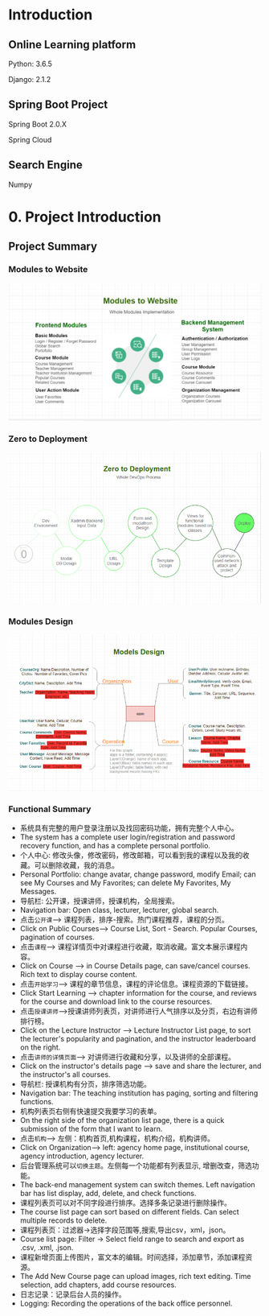 # Introduction

## Online Learning platform

Python: 3.6.5

Django: 2.1.2

## Spring Boot Project 

Spring Boot 2.0.X

Spring Cloud

## Search Engine

Numpy


# 0. Project Introduction

## Project Summary

### Modules to Website

![](./.gitbook/assets/modulestowebsite.PNG)

### Zero to Deployment

![](./.gitbook/assets/zerotodeployment.PNG)

### Modules Design

![](./.gitbook/assets/modelsdesign.PNG)

### Functional Summary

* 系统具有完整的用户登录注册以及找回密码功能，拥有完整个人中心。
* The system has a complete user login/registration and password recovery function, and has a complete personal portfolio.
* 个人中心: 修改头像，修改密码，修改邮箱，可以看到我的课程以及我的收藏。可以删除收藏，我的消息。
* Personal Portfolio: change avatar, change password, modify Email; can see My Courses and My Favorites; can delete My Favorites, My Messages.
* 导航栏: 公开课，授课讲师，授课机构，全局搜索。
* Navigation bar: Open class, lecturer, lecturer, global search.
* 点击`公开课`–&gt; 课程列表，排序-搜索。热门课程推荐，课程的分页。
* Click on Public Courses–&gt; Course List, Sort - Search. Popular Courses, pagination of courses.
* 点击`课程`–&gt; 课程详情页中对课程进行收藏，取消收藏。富文本展示课程内容。
* Click on Course –&gt; in Course Details page, can save/cancel courses. Rich text to display course content.
* 点击`开始学习`–&gt; 课程的章节信息，课程的评论信息。课程资源的下载链接。
* Click Start Learning –&gt; chapter information for the course, and reviews for the course and download link to the course resources.
* 点击`授课讲师`–&gt;授课讲师列表页，对讲师进行人气排序以及分页，右边有讲师排行榜。
* Click on the Lecture Instructor –&gt; Lecture Instructor List page, to sort the lecturer's popularity and pagination, and the instructor leaderboard on the right.
* 点击`讲师的详情页面`–&gt; 对讲师进行收藏和分享，以及讲师的全部课程。
* Click on the instructor's details page –&gt; save and share the lecturer, and the instructor's all courses.
* 导航栏: 授课机构有分页，排序筛选功能。
* Navigation bar: The teaching institution has paging, sorting and filtering functions.
* 机构列表页右侧有快速提交我要学习的表单。
* On the right side of the organization list page, there is a quick submission of the form that I want to learn.
* 点击`机构`–&gt; 左侧：机构首页,机构课程，机构介绍，机构讲师。
* Click on Organization–&gt; left: agency home page, institutional course, agency introduction, agency lecturer.
* 后台管理系统可以`切换主题`。左侧每一个功能都有列表显示, 增删改查，筛选功能。
* The back-end management system can switch themes. Left navigation bar has list display, add, delete, and check functions.
* 课程列表页可以对不同字段进行排序。选择多条记录进行删除操作。
* The course list page can sort based on different fields. Can select multiple records to delete.
* 课程列表页：过滤器-&gt;选择字段范围等,搜索,导出csv，xml，json。
* Course list page: Filter -&gt; Select field range to search and export as .csv, .xml, .json.
* 课程新增页面上传图片，富文本的编辑。时间选择，添加章节，添加课程资源。
* The Add New Course page can upload images, rich text editing. Time selection, add chapters, add course resources.
* 日志记录：记录后台人员的操作。
* Logging: Recording the operations of the back office personnel.
